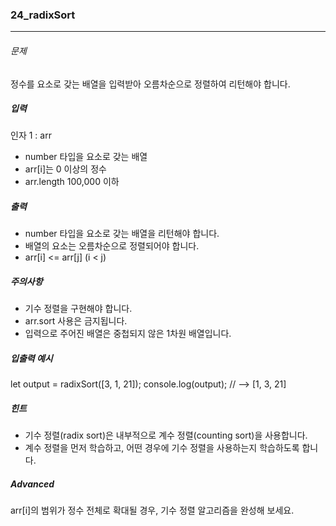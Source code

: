 ### 24_radixSort

***

###### 문제 

정수를 요소로 갖는 배열을 입력받아 오름차순으로 정렬하여 리턴해야 합니다.

##### 입력

인자 1 : arr
- number 타입을 요소로 갖는 배열
- arr[i]는 0 이상의 정수
- arr.length 100,000 이하

##### 출력

- number 타입을 요소로 갖는 배열을 리턴해야 합니다.
- 배열의 요소는 오름차순으로 정렬되어야 합니다.
- arr[i] <= arr[j] (i < j)

##### 주의사항

- 기수 정렬을 구현해야 합니다.
- arr.sort 사용은 금지됩니다.
- 입력으로 주어진 배열은 중첩되지 않은 1차원 배열입니다.

##### 입출력 예시

let output = radixSort([3, 1, 21]);
console.log(output); // --> [1, 3, 21]

##### 힌트

- 기수 정렬(radix sort)은 내부적으로 계수 정렬(counting sort)을 사용합니다.
- 계수 정렬을 먼저 학습하고, 어떤 경우에 기수 정렬을 사용하는지 학습하도록 합니다.

##### Advanced
arr[i]의 범위가 정수 전체로 확대될 경우, 기수 정렬 알고리즘을 완성해 보세요.